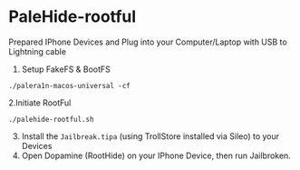 # PaleHide-rootful

Prepared IPhone Devices and Plug into your Computer/Laptop with USB to Lightning cable

1. Setup FakeFS & BootFS
```
./palera1n-macos-universal -cf
```
2.Initiate RootFul
```
./palehide-rootful.sh
```
3. Install the `Jailbreak.tipa` (using TrollStore installed via Sileo) to your Devices
5. Open Dopamine (RootHide) on your IPhone Device, then run Jailbroken.
